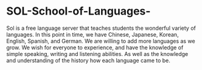 # SOL-School-of-Languages-
Sol is a free language server that teaches students the wonderful variety of languages. In this point in time, we have Chinese, Japanese, Korean, English, Spanish, and German. We are willing to add more languages as we grow. We wish for everyone to experience, and have the knowledge of simple speaking, writing and listening abilities. As well as the knowledge and understanding of the history how each language came to be.
